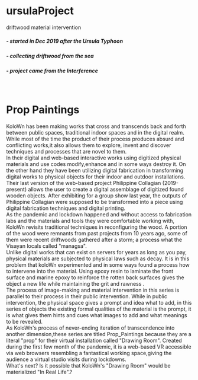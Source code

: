 # ursulaProject
driftwood material intervention

<h5> - started in Dec 2019 after the Ursula Typhoon</h5>
<h5> - collecting driftwood from the sea</h5>
<h5> - project came from the Interference</h5>

<br>

<h1>Prop Paintings </h1>

KoloWn has been making works that cross and transcends back and forth between public spaces, traditional indoor spaces and in the digital realm. While most of the time the product of their process produces absurd and conflicting works,it also allows them to explore, invent and discover techniques and processes that are novel to them.
<br>
In their digital and web-based interactive works using digitized physical materials and use codes modify,enhance and in some ways destroy it. On the other hand they have been utilizing digital fabrication in transforming digital works to physical objects  for their indoor and outdoor installations.
<br>
Their last version of the web-based project Philippine Collagian (2019-present) allows the user to create a digital assemblage of digitized found wooden objects. After exhibiting for a group show last year, the outputs of Philippine Collagian were supposed to be transformed into a piece using digital fabrication techniques and digital printing. 
<br>
As the pandemic and lockdown happened and without access to fabrication labs and the materials and tools they were comfortable working with, KoloWn revisits traditional techniques in reconfiguring the wood. A portion of the wood were remnants from  past projects from 10 years ago, some of them were recent driftwoods gathered after a storm; a process what the Visayan locals called "managsa". 
<br>
Unlike digital works that can exist on servers for years as long as you pay, physical materials are subjected to physical laws such as decay. It is in this problem that koloWn experimented and in some ways found a process how to intervene into the material. Using epoxy resin to laminate the front surface and marine epoxy to reinforce the rotten back surfaces gives the object a new life while maintaining the grit and rawness .
<br>
The process of image-making and material intervention in this series is parallel to their process in their public intervention. While in public intervention, the physical space gives a prompt and idea what to add, in this series of objects the existing formal qualities of the material is the prompt, it is what gives them hints and cues what images to add and what meanings to be revealed.
<br>
As KoloWn's process of never-ending iteration of transcendence into another dimension,these series are titled Prop_Paintings because they are a literal "prop" for their virtual installation called "Drawing Room". Created during the first few month of the pandemic, it is a web-based VR accessible via web browsers resembling a fantastical working space,giving the audience a virtual studio visits during lockdowns.
<br>
What's next?  Is it possible that KoloWn's "Drawing Room" would be materialized "In Real Life".?  
  <br>


